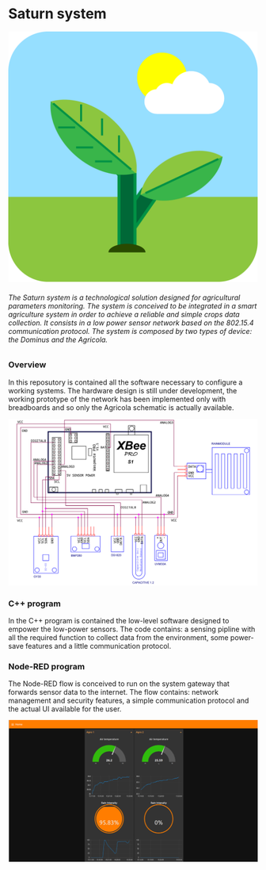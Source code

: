 # Saturn system

![Logo](https://github.com/AlbertoZandara/Saturn-system/blob/main/Miscellaneus/Saturn13.png)

###### The Saturn system is a technological solution designed for agricultural parameters monitoring. The system is conceived to be integrated in a smart agriculture system in order to achieve a reliable and simple crops data collection. It consists in a low power sensor network based on the 802.15.4 communication protocol. The system is composed by two types of device: the Dominus and the Agricola.

### Overview

In this reposutory is contained all the software necessary to configure a working systems. The hardware design is still under development, the working prototype of the network has been implemented only with breadboards and so only the Agricola schematic is actually available. 

![Schematic](https://github.com/AlbertoZandara/Saturn-system/blob/main/Schematics/SCHEMATIC.png)

### C++ program

In the C++ program is contained the low-level software designed to empower the low-power sensors. The code contains: a sensing pipline with all the required function to collect data from the environment, some power-save features and a little communication protocol.

### Node-RED program

The Node-RED flow is conceived to run on the system gateway that forwards sensor data to the internet. The flow contains: network management and security features, a simple communication protocol and the actual UI available for the user.

![UI](https://github.com/AlbertoZandara/Saturn-system/blob/main/Miscellaneus/Example.png)
